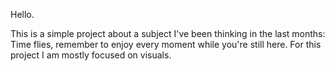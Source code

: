 Hello.

This is a simple project about a subject I've been thinking in the last months: Time flies, remember to enjoy every moment while you're still here. For this project I am mostly focused on visuals.
